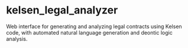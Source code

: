 # kelsen_legal_analyzer
Web interface for generating and analyzing legal contracts using Kelsen code, with automated natural language generation and deontic logic analysis.
